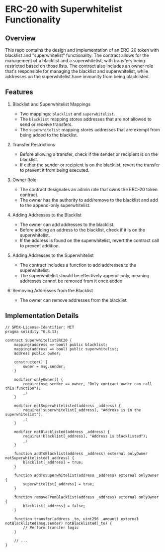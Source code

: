 # ERC-20 with Superwhitelist Functionality

## Overview

This repo contains the design and implementation of an ERC-20 token with blacklist and "superwhitelist" functionality. The contract allows for the management of a blacklist and a superwhitelist, with transfers being restricted based on those lists. The contract also includes an owner role that's responsible for managing the blacklist and superwhitelist, while addresses on the superwhitelist have immunity from being blacklisted.

## Features

1. Blacklist and Superwhitelist Mappings

   - Two mappings: `blacklist` and `superwhitelist`.
   - The `blacklist` mapping stores addresses that are not allowed to send or receive transfers.
   - The `superwhitelist` mapping stores addresses that are exempt from being added to the blacklist.

2. Transfer Restrictions

   - Before allowing a transfer, check if the sender or recipient is on the blacklist.
   - If either the sender or recipient is on the blacklist, revert the transfer to prevent it from being executed.

3. Owner Role

   - The contract designates an admin role that owns the ERC-20 token contract.
   - The owner has the authority to add/remove to the blacklist and add to the append-only superwhitelist.

4. Adding Addresses to the Blacklist

   - The owner can add addresses to the blacklist.
   - Before adding an address to the blacklist, check if it is on the superwhitelist.
   - If the address is found on the superwhitelist, revert the contract call to prevent addition.

5. Adding Addresses to the Superwhitelist

   - The contract includes a function to add addresses to the superwhitelist.
   - The superwhitelist should be effectively append-only, meaning addresses cannot be removed from it once added.

6. Removing Addresses from the Blacklist
   - The owner can remove addresses from the blacklist.

## Implementation Details

```solidity
// SPDX-License-Identifier: MIT
pragma solidity ^0.8.13;

contract SuperwhitelistERC20 {
    mapping(address => bool) public blacklist;
    mapping(address => bool) public superwhitelist;
    address public owner;

    constructor() {
        owner = msg.sender;
    }

    modifier onlyOwner() {
        require(msg.sender == owner, "Only contract owner can call this function");
        _;
    }

    modifier notSuperwhitelisted(address _address) {
        require(!superwhitelist[_address], "Address is in the superwhitelist");
        _;
    }

    modifier notBlacklisted(address _address) {
        require(!blacklist[_address], "Address is blacklisted");
        _;
    }

    function addToBlacklist(address _address) external onlyOwner notSuperwhitelisted(_address) {
        blacklist[_address] = true;
    }

    function addToSuperwhitelist(address _address) external onlyOwner {
        superwhitelist[_address] = true;
    }

    function removeFromBlacklist(address _address) external onlyOwner {
        blacklist[_address] = false;
    }

    function transfer(address _to, uint256 _amount) external notBlacklisted(msg.sender) notBlacklisted(_to) {
        // Perform transfer logic
    }

    // ...
}
```
